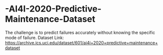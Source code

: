# -AI4I-2020-Predictive-Maintenance-Dataset
The challenge is to predict failures accurately without knowing the specific mode of failure.
Dataset Link: https://archive.ics.uci.edu/dataset/601/ai4i+2020+predictive+maintenance+dataset
